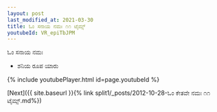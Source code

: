 ```yaml
---
layout: post
last_modified_at: 2021-03-30
title: ಓಂ ಸನಾಯ ನಮಃ ೧೧ ಟೈಮ್ಸ್
youtubeId: VR_epiTbJPM
---
```

 
 
 ಓಂ ಸನಾಯ ನಮಃ  
 
 -  ಶನಿಯ ರೂಪ ಯಾರು 
 
  
 
  
 
 
 
 
 
 


{% include youtubePlayer.html id=page.youtubeId %}
 
[Next]({{ site.baseurl }}{% link  split1/_posts/2012-10-28-ಓಂ ಕೇತವೇ ನಮಃ ೧೧ ಟೈಮ್ಸ್.md%})
 
